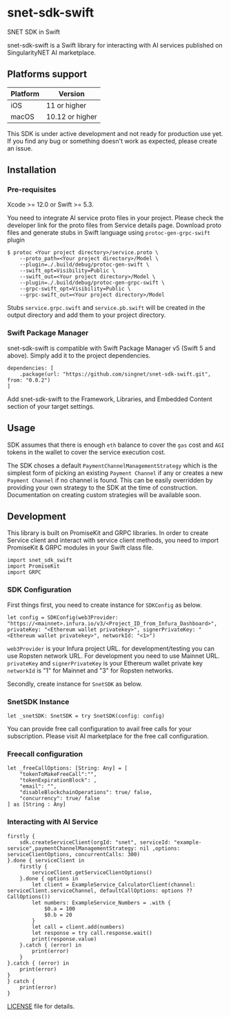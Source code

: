 # snet-sdk-swift
SNET SDK in Swift

snet-sdk-swift is a Swift library for interacting with AI services published on SingularityNET AI marketplace.

## Platforms support

| Platform | Version |
| ------ | ------ |
| iOS | 11 or higher |
| macOS | 10.12 or higher |

This SDK is under active development and not ready for production use yet. If you find any bug or something doesn't work as expected, please create an issue.

## Installation

### Pre-requisites
Xcode >= 12.0 or Swift >= 5.3.

You need to integrate AI service proto files in your project. Please check the developer link for the proto files from Service details page.
Download proto files and generate stubs in Swift language using ```protoc-gen-grpc-swift``` plugin

```
$ protoc <Your project directory>/service.proto \
    --proto_path=<Your project directory>/Model \
    --plugin=./.build/debug/protoc-gen-swift \
    --swift_opt=Visibility=Public \
    --swift_out=<Your project directory>/Model \
    --plugin=./.build/debug/protoc-gen-grpc-swift \
    --grpc-swift_opt=Visibility=Public \
    --grpc-swift_out=<Your project directory>/Model
```

Stubs ```service.grpc.swift``` and ```service.pb.swift``` will be created in the output directory and add them to your project directory.

### Swift Package Manager

snet-sdk-swift is compatible with Swift Package Manager v5 (Swift 5 and above). Simply add it to the project dependencies.

```
dependencies: [
    .package(url: "https://github.com/singnet/snet-sdk-swift.git", from: "0.0.2")
]
```
Add snet-sdk-swift to the Framework, Libraries, and Embedded Content section of your target settings.


## Usage

SDK assumes that there is enough  ```eth``` balance to cover the ```gas``` cost and ```AGI``` tokens in the wallet to cover the service execution cost.

The SDK choses a default  ```PaymentChannelManagementStrategy```  which is the simplest form of picking an existing ```Payment Channel``` if any or creates a new ```Payment Channel``` if no channel is found. This can be easily overridden by providing your own strategy to the SDK at the time of construction. Documentation on creating custom strategies will be available soon.

## Development

This library is built on PromiseKit and GRPC libraries. In order to create Service client and interact with service client methods, you need to import PromiseKit & GRPC modules in your Swift class file.

```
import snet_sdk_swift
import PromiseKit
import GRPC
```
### SDK Configuration

First things first, you need to create instance for  ```SDKConfig``` as below.

```
let config = SDKConfig(web3Provider: "https://<mainnet>.infura.io/v3/<Project_ID_from_Infura_Dashboard>", privateKey: "<Ethereum wallet privatekey>", signerPrivateKey: "<Ethereum wallet privatekey>", networkId: "<1>")
```
```web3Provider``` is your Infura project URL. for development/testing you can use Ropsten network URL. For development you need to use Mainnet URL.
```privateKey``` and ```signerPrivateKey``` is your Ethereum wallet private key
```networkId``` is "1" for Mainnet and "3" for Ropsten networks.

Secondly, create instance for ```SnetSDK``` as below.

### SnetSDK Instance

```
let _snetSDK: SnetSDK = try SnetSDK(config: config)
```
You can provide free call configuration to avail free calls for your subscription. Please visit AI marketplace for the free call configuration.

### Freecall configuration

```
let _freeCallOptions: [String: Any] = [
    "tokenToMakeFreeCall":"",
    "tokenExpirationBlock": ,
    "email": "",
    "disableBlockchainOperations": true/ false,
    "concurrency": true/ false
] as [String : Any]
```

### Interacting with AI Service

```
firstly {
    sdk.createServiceClient(orgId: "snet", serviceId: "example-service",paymentChannelManagementStrategy: nil ,options: serviceClientOptions, concurrentCalls: 300)
}.done { serviceClient in
    firstly {
        serviceClient.getServiceClientOptions()
    }.done { options in
        let client = ExampleService_CalculatorClient(channel: serviceClient.serviceChannel, defaultCallOptions: options ?? CallOptions())
        let numbers: ExampleService_Numbers = .with {
            $0.a = 100
            $0.b = 20
        }
        let call = client.add(numbers)
        let response = try call.response.wait()
        print(response.value)
    }.catch { (error) in
        print(error)
    }
}.catch { (error) in
    print(error)
}
} catch {
    print(error)
}
```

[LICENSE](https://github.com/singnet/snet-sdk-swift/blob/main/LICENSE) file for details.
